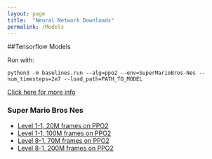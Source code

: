 ```yaml
---
layout: page
title:  "Neural Network Downloads"
permalink: /Models
---
```



##Tensorflow Models

Run with:
```shell
python3 -m baselines.run --alg=ppo2 --env=SuperMarioBros-Nes --num_timesteps=2e7 --load_path=PATH_TO_MODEL
```
[Click here for more info](./2019/01/29/Machine-Learning-retro-games.html)

### Super Mario Bros Nes
*	[Level 1-1, 20M frames on PPO2](https://models.videogames.ai/Mario_20M)
*	[Level 1-1, 100M frames on PPO2](https://models.videogames.ai/Mario_100M)
*	[Level 8-1, 70M frames on PPO2](https://models.videogames.ai/Mario_level81_70M)
*	[Level 8-1, 200M frames on PPO2](https://models.videogames.ai/Mario_level81_200M)